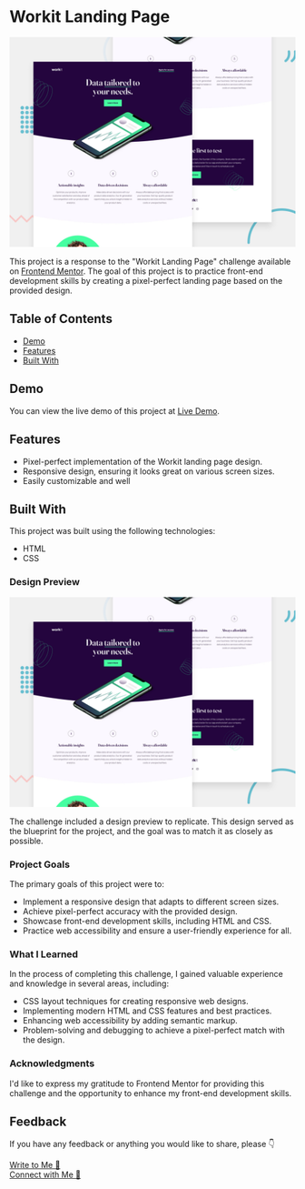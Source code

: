 # Workit Landing Page

![Workit Landing Page](preview.jpg)

This project is a response to the "Workit Landing Page" challenge available on [Frontend Mentor](https://www.frontendmentor.io/challenges/workit-landing-page-2fYnyle5lu). The goal of this project is to practice front-end development skills by creating a pixel-perfect landing page based on the provided design.

## Table of Contents

- [Demo](#demo)
- [Features](#features)
- [Built With](#built-with)

## Demo

You can view the live demo of this project at [Live Demo](https://cerenss.github.io/workit-landing-page/).

## Features

- Pixel-perfect implementation of the Workit landing page design.
- Responsive design, ensuring it looks great on various screen sizes.
- Easily customizable and well

## Built With

This project was built using the following technologies:

- HTML
- CSS

### Design Preview
<img src="preview.jpg" alt="Design Preview">

The challenge included a design preview to replicate. This design served as the blueprint for the project, and the goal was to match it as closely as possible. 

### Project Goals

The primary goals of this project were to:

- Implement a responsive design that adapts to different screen sizes.
- Achieve pixel-perfect accuracy with the provided design.
- Showcase front-end development skills, including HTML and CSS.
- Practice web accessibility and ensure a user-friendly experience for all.

### What I Learned

In the process of completing this challenge, I gained valuable experience and knowledge in several areas, including:

- CSS layout techniques for creating responsive web designs.
- Implementing modern HTML and CSS features and best practices.
- Enhancing web accessibility by adding semantic markup.
- Problem-solving and debugging to achieve a pixel-perfect match with the design.

### Acknowledgments

I'd like to express my gratitude to Frontend Mentor for providing this challenge and the opportunity to enhance my front-end development skills. 

## Feedback

If you have any feedback or anything you would like to share, please 👇



<a href="mailto:cerennssahinn@gmail.com">Write to Me 📮</a>
<br>
<a href="https://www.linkedin.com/in/ceren-sahin/">Connect with Me 👋 </a>
